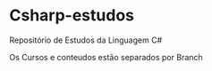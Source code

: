 # Csharp-estudos
Repositório de Estudos da Linguagem C#

Os Cursos e conteudos estão separados por Branch
